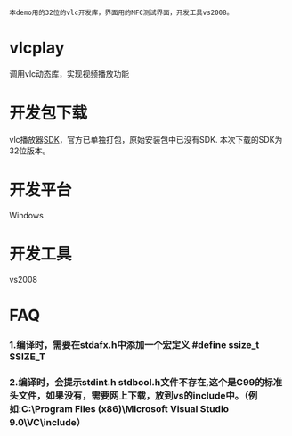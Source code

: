 ```
本demo用的32位的vlc开发库，界面用的MFC测试界面，开发工具vs2008。

```

# vlcplay
调用vlc动态库，实现视频播放功能

# 开发包下载
vlc播放器[SDK](http://download.videolan.org/pub/videolan/vlc/3.0.0/win32/)，官方已单独打包，原始安装包中已没有SDK. 本次下载的SDK为32位版本。

# 开发平台
Windows

# 开发工具
vs2008

# FAQ
### 1.编译时，需要在stdafx.h中添加一个宏定义  #define ssize_t SSIZE_T
###  2.编译时，会提示stdint.h stdbool.h文件不存在,这个是C99的标准头文件，如果没有，需要网上下载，放到vs的include中。（例如:C:\Program Files (x86)\Microsoft Visual Studio 9.0\VC\include）